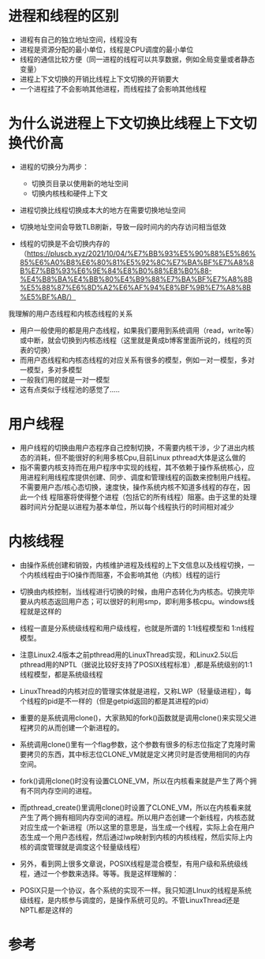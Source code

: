 # 进程和线程的区别

- 进程有自己的独立地址空间，线程没有
- 进程是资源分配的最小单位，线程是CPU调度的最小单位
- 线程的通信比较方便（同一进程的线程可以共享数据，例如全局变量或者静态变量）
- 进程上下文切换的开销比线程上下文切换的开销要大
- 一个进程挂了不会影响其他进程，而线程挂了会影响其他线程



# 为什么说进程上下文切换比线程上下文切换代价高

- 进程的切换分为两步：
  - 切换页目录以使用新的地址空间
  - 切换内核栈和硬件上下文
- 进程切换比线程切换成本大的地方在需要切换地址空间
- 切换地址空间会导致TLB刷新，导致一段时间内的内存访问相当低效

- 线程的切换是不会切换内存的（https://pluscb.xyz/2021/10/04/%E7%BB%93%E5%90%88%E5%86%85%E6%A0%B8%E6%80%81%E5%92%8C%E7%BA%BF%E7%A8%8B%E7%BB%93%E6%9E%84%E8%B0%88%E8%B0%88-%E4%B8%BA%E4%BB%80%E4%B9%88%E7%BA%BF%E7%A8%8B%E5%88%87%E6%8D%A2%E6%AF%94%E8%BF%9B%E7%A8%8B%E5%BF%AB/）







我理解的用户态线程和内核态线程的关系

- 用户一般使用的都是用户态线程，如果我们要用到系统调用（read，write等）或中断，就会切换到内核态线程（这里就是黄成b博客里面所说的，线程的页表的切换）
- 而用户态线程和内核态线程的对应关系有很多的模型，例如一对一模型，多对一模型，多对多模型
- 一般我们用的就是一对一模型
- 这有点类似于线程池的感觉了.....



# 用户线程

- 用户线程的切换由用户态程序自己控制切换，不需要内核干涉，少了进出内核态的消耗，但不能很好的利用多核Cpu,目前Linux pthread大体是这么做的
- 指不需要内核支持而在用户程序中实现的线程，其不依赖于操作系统核心，应 用进程利用线程库提供创建、同步、调度和管理线程的函数来控制用户线程。不需要用户态/核心态切换，速度快，操作系统内核不知道多线程的存在，因此一个线 程阻塞将使得整个进程（包括它的所有线程）阻塞。由于这里的处理器时间片分配是以进程为基本单位，所以每个线程执行的时间相对减少





# 内核线程

- 由操作系统创建和销毁，内核维护进程及线程的上下文信息以及线程切换，一个内核线程由于IO操作而阻塞，不会影响其他（内核）线程的运行
- 切换由内核控制，当线程进行切换的时候，由用户态转化为内核态。切换完毕要从内核态返回用户态；可以很好的利用smp，即利用多核cpu。windows线程就是这样的





















- 线程一直是分系统级线程和用户级线程，也就是所谓的 1:1线程模型和 1:n线程模型。
- 注意Linux2.4版本之前pthread用的LinuxThread实现，和Linux2.5以后pthread用的NPTL（据说比较好支持了POSIX线程标准）,都是系统级别的1:1线程模型，都是系统级线程
- LinuxThread的内核对应的管理实体就是进程，又称LWP（轻量级进程），每个线程的pid是不一样的（但是getpid返回的都是其进程的pid）



- 重要的是系统调用clone()，大家熟知的fork()函数就是调用clone()来实现父进程拷贝的从而创建一个新进程的。
- 系统调用clone()里有一个flag参数，这个参数有很多的标志位指定了克隆时需要拷贝的东西，其中标志位CLONE_VM就是定义拷贝时是否使用相同的内存空间。
- fork()调用clone()时没有设置CLONE_VM，所以在内核看来就是产生了两个拥有不同内存空间的进程。
- 而pthread_create()里调用clone()时设置了CLONE_VM，所以在内核看来就产生了两个拥有相同内存空间的进程。所以用户态创建一个新线程，内核态就对应生成一个新进程（所以这里的意思是，当生成一个线程，实际上会在用户态生成一个用户态线程，然后通过lwp映射到内核的内核线程，然后实际上内核的调度管理就是调度这个轻量级线程）



- 另外，看到网上很多文章说，POSIX线程是混合模型，有用户级和系统级线程，通过一个参数来选择。等等。我是这样理解的：
- POSIX只是一个协议，各个系统的实现不一样。我只知道LInux的线程是系统级线程，是内核参与调度的，是操作系统可见的。不管LinuxThread还是NPTL都是这样的







# 参考